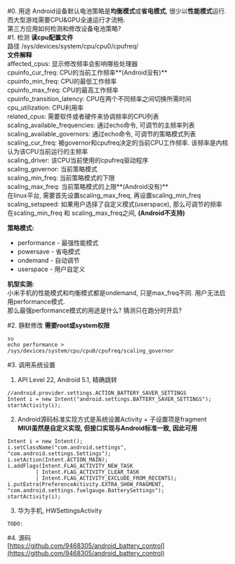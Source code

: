 #0. 用途
Android设备默认电池策略是**均衡模式**或**省电模式**, 很少以**性能模式**运行. 而大型游戏需要CPU&GPU全速运行才流畅.  
第三方应用如何检测和修改设备电池策略?  
#1. 检测
**读cpu配置文件**  
路径 /sys/devices/system/cpu/cpu0/cpufreq/  
**文件解释**  
affected_cpus: 显示修改频率会影响哪些处理器  
cpuinfo_cur_freq: CPU的当前工作频率**(Android没有)**  
cpuinfo_min_freq: CPU的最低工作频率  
cpuinfo_max_freq: CPU的最高工作频率  
cpuinfo_transition_latency: CPU在两个不同频率之间切换所需时间  
cpu_utilization: CPU利用率  
related_cpus: 需要软件或者硬件来协调频率的CPU列表  
scaling_available_frequencies: 通过echo命令, 可调节的主频率列表  
scaling_available_governors: 通过echo命令, 可调节的策略模式列表  
scaling_cur_freq: 被governor和cpufreq决定的当前CPU工作频率. 该频率是内核认为该CPU当前运行的主频率  
scaling_driver: 该CPU当前使用的cpufreq驱动程序  
scaling_governor: 当前策略模式  
scaling_min_freq: 当前策略模式的下限  
scaling_max_freq: 当前策略模式的上限**(Android没有)**  
    在linux平台, 需要首先设置scaling_max_freq, 再设置scaling_min_freq  
scaling_setspeed: 如果用户选择了自定义模式(userspace), 那么可调节的频率  
    在scaling_min_freq 和 scaling_max_freq之间, **(Android不支持)**  

**策略模式:**  

- performance - 最强性能模式  
- powersave - 省电模式  
- ondemand - 自动调节  
- userspace - 用户自定义  

**机型实测:**  
小米手机的性能模式和均衡模式都是ondemand, 只是max_freq不同. 用户无法启用performance模式.  
那么最强performance模式的用途是什么? 猜测只在跑分时开启?  

#2. 静默修改
**需要root或system权限**  

```
su  
echo performance > /sys/devices/system/cpu/cpu0/cpufreq/scaling_governor  
```  

#3. 调用系统设置
1. API Level 22, Android 5.1, 精确跳转  
```
//android.provider.settings.ACTION_BATTERY_SAVER_SETTINGS  
Intent i = new Intent("android.settings.BATTERY_SAVER_SETTINGS");  
startActivity(i);
```
2. Android源码标准实现方式是系统设置Activity + 子设置项是fragment  
**MIUI虽然是自定义实现, 但接口实现与Android标准一致, 因此可用**
```
Intent i = new Intent();  
i.setClassName("com.android.settings", "com.android.settings.Settings");  
i.setAction(Intent.ACTION_MAIN);  
i.addFlags(Intent.FLAG_ACTIVITY_NEW_TASK  
         | Intent.FLAG_ACTIVITY_CLEAR_TASK  
         | Intent.FLAG_ACTIVITY_EXCLUDE_FROM_RECENTS);  
i.putExtra(PreferenceActivity.EXTRA_SHOW_FRAGMENT, "com.android.settings.fuelgauge.BatterySettings");  
startActivity(i);  
```
3. 华为手机, HWSettingsActivity  
```
TODO:  
```

#4. 源码  
[https://github.com/9468305/android_battery_control](https://github.com/9468305/android_battery_control)  